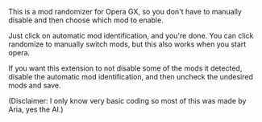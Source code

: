 This is a mod randomizer for Opera GX, so you don't have to manually disable and then choose which mod to enable.

Just click on automatic mod identification, and you're done. You can click randomize to manually switch mods, but this also works when you start opera.

If you want this extension to not disable some of the mods it detected, disable the automatic mod identification, and then uncheck the undesired mods and save.

(Disclaimer: I only know very basic coding so most of this was made by Aria, yes the AI.)
